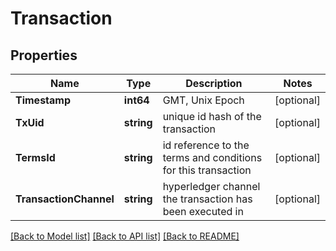 # Transaction

## Properties
Name | Type | Description | Notes
------------ | ------------- | ------------- | -------------
**Timestamp** | **int64** | GMT, Unix Epoch | [optional] 
**TxUid** | **string** | unique id hash of the transaction | [optional] 
**TermsId** | **string** | id reference to the terms and conditions for this transaction | [optional] 
**TransactionChannel** | **string** | hyperledger channel the transaction has been executed in | [optional] 

[[Back to Model list]](../README.md#documentation-for-models) [[Back to API list]](../README.md#documentation-for-api-endpoints) [[Back to README]](../README.md)


